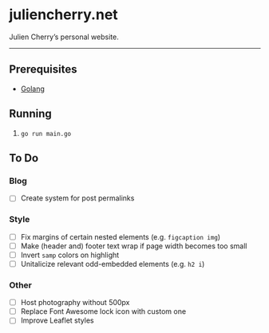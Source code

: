 # juliencherry.net

Julien Cherry’s personal website.

---

## Prerequisites

* [Golang](https://golang.org/doc/install)

## Running

1. `go run main.go`

## To Do

### Blog

- [ ] Create system for post permalinks

### Style

- [ ] Fix margins of certain nested elements (e.g. `figcaption img`)
- [ ] Make (header and) footer text wrap if page width becomes too small
- [ ] Invert `samp` colors on highlight
- [ ] Unitalicize relevant odd-embedded elements (e.g. `h2 i`)

### Other

- [ ] Host photography without 500px
- [ ] Replace Font Awesome lock icon with custom one
- [ ] Improve Leaflet styles
